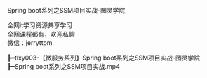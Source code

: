 Spring boot系列之SSM项目实战-图灵学院

全网it学习资源共享学习<br>全网课程都有，欢迎私聊<br>微信：jerryttom<br>

┣━tlxy003-【微服务系列】Spring boot系列之SSM项目实战-图灵学院<br> ┣━Spring boot系列之SSM项目实战.mp4